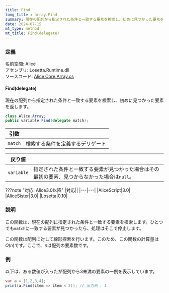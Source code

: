 ```yaml
---
title: Find
long_title : array.Find
summary: 現在の配列から指定された条件と一致する要素を検索し、初めに見つかった要素を返します。
date: 2024-07-15
mt_type: method
mt_title: Find(delegate)
---
```


### 定義
名前空間: Alice<br/>
アセンブリ: Losetta.Runtime.dll<br/>
ソースコード: [Alice.Core.Array.cs](https://github.com/WSOFT-Project/Losetta/blob/master/Losetta.Runtime/Core/Extension/Alice.Core.Array.cs)

#### Find(delegate)

現在の配列から指定された条件と一致する要素を検索し、初めに見つかった要素を返します。

```cs title="AliceScript"
class Alice.Array;
public variable Find(delegate match);
```

|引数| |
|-|-|
|`match`|検索する条件を定義するデリゲート|

|戻り値| |
|-|-|
|`variable`|指定された条件と一致する要素が見つかった場合はその最初の要素、見つからなかった場合は`null`。|

???note "対応: Alice3.0以降"
    |対応||
    |---|---|
    |AliceScript|3.0|
    |AliceSister|3.0|
    |Losetta|0.10|

### 説明
この関数は、現在の配列に指定された条件と一致する要素を検索します。ひとつでも`match`に一致する要素が見つかったら、処理はそこで停止します。

この関数は配列に対して線形探索を行います。このため、この関数の計算量は$O(n)$です。ここで、$n$は配列の要素数です。

### 例
以下は、ある数値が入ったが配列から3未満の要素の一例を表示しています。

```cs title="AliceScript"
var a = [1,2,3,4];
print(a.Find(item => item < 3)); // 出力例 : 1
```
